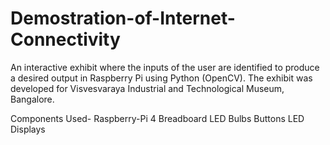 # Demostration-of-Internet-Connectivity
An interactive exhibit where the inputs of the user are identified to produce a desired output in Raspberry Pi using Python (OpenCV). The exhibit was developed for Visvesvaraya Industrial and Technological Museum, Bangalore.


Components Used-
Raspberry-Pi 4
Breadboard
LED Bulbs 
Buttons
LED Displays
